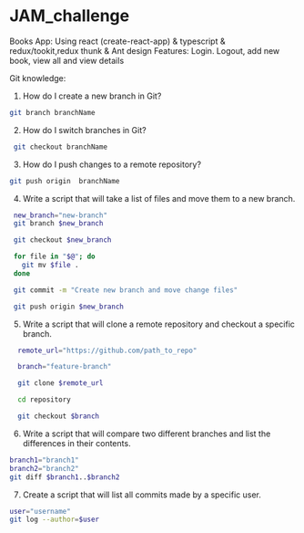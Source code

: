 # JAM_challenge

Books App:
Using react (create-react-app) & typescript & redux/tookit,redux thunk & Ant design
Features: Login. Logout, add new book, view all and view details


Git knowledge:

1. How do I create a new branch in Git?
```bash
git branch branchName
```

2. How do I switch branches in Git?
```bash
 git checkout branchName
 ```

3. How do I push changes to a remote repository?
```bash
git push origin  branchName
```

4. Write a script that will take a list of files and move them to a new branch.
```bash
 new_branch="new-branch"
 git branch $new_branch

 git checkout $new_branch

 for file in "$@"; do
   git mv $file .
 done

 git commit -m "Create new branch and move change files" 

 git push origin $new_branch
```


5. Write a script that will clone a remote repository and checkout a specific branch.
```bash
  remote_url="https://github.com/path_to_repo"

  branch="feature-branch"

  git clone $remote_url

  cd repository

  git checkout $branch
```

6. Write a script that will compare two different branches and list the differences in their contents.
```bash
branch1="branch1"
branch2="branch2"
git diff $branch1..$branch2
```

7. Create a script that will list all commits made by a specific user.
```bash
user="username"
git log --author=$user
```
